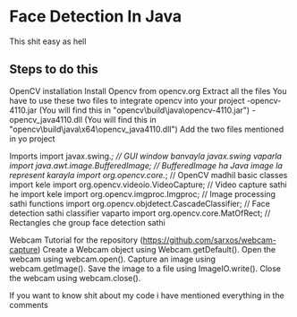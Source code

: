 # Face Detection In Java

This shit easy as hell

## Steps to do this

OpenCV installation
Install Opencv from opencv.org
Extract all the files 
You have to use these two files to integrate opencv into your project
-opencv-4110.jar (You will find this in "opencv\build\java\opencv-4110.jar")
-opencv_java4110.dll (You will find this in "opencv\build\java\x64\opencv_java4110.dll")
Add the two files mentioned in yo project

Imports
import javax.swing.*; // GUI window banvayla javax.swing vaparla
import java.awt.image.BufferedImage; // BufferedImage ha Java image la represent karayla
import org.opencv.core.*; // OpenCV madhil basic classes import kele
import org.opencv.videoio.VideoCapture; // Video capture sathi he import kele
import org.opencv.imgproc.Imgproc; // Image processing sathi functions
import org.opencv.objdetect.CascadeClassifier; // Face detection sathi classifier vaparto
import org.opencv.core.MatOfRect; // Rectangles che group face detection sathi

Webcam Tutorial for the repository (https://github.com/sarxos/webcam-capture)
Create a Webcam object using Webcam.getDefault().
Open the webcam using webcam.open().
Capture an image using webcam.getImage().
Save the image to a file using ImageIO.write().
Close the webcam using webcam.close().

If you want to know shit about my code i have mentioned everything in the comments
